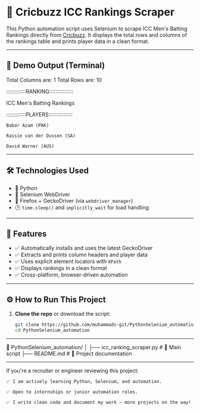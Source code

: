 # 🏏 Cricbuzz ICC Rankings Scraper

This Python automation script uses Selenium to scrape ICC Men's Batting Rankings directly from [Cricbuzz](https://www.cricbuzz.com/). It displays the total rows and columns of the rankings table and prints player data in a clean format.

---

## 📸 Demo Output (Terminal)

Total Columns are: 1
Total Rows are: 10

:::::::::::::RANKING::::::::::::::::

ICC Men's Batting Rankings

:::::::::::::PLAYERS::::::::::::::::

    Babar Azam (PAK)

    Rassie van der Dussen (SA)

    David Warner (AUS)


---

## 🛠 Technologies Used

- 🐍 Python
- 🧪 Selenium WebDriver
- 🦊 Firefox + GeckoDriver (via `webdriver_manager`)
- 🕒 `time.sleep()` and `implicitly_wait` for load handling

---

## 🚀 Features

- ✅ Automatically installs and uses the latest GeckoDriver
- ✅ Extracts and prints column headers and player data
- ✅ Uses explicit element locators with `XPath`
- ✅ Displays rankings in a clean format
- ✅ Cross-platform, browser-driven automation

---

## ⚙️ How to Run This Project

1. **Clone the repo** or download the script:
   ```bash
   git clone https://github.com/muhammads-git/PythonSelenium_automation.git
   cd PythonSelenium_automation

---

📁 PythonSelenium_automation/
│
├── icc_ranking_scraper.py     # 🔧 Main script
├── README.md                  # 📘 Project documentation

---

If you're a recruiter or engineer reviewing this project:

    ✅ I am actively learning Python, Selenium, and automation.

    ✅ Open to internships or junior automation roles.

    ✅ I write clean code and document my work — more projects on the way!